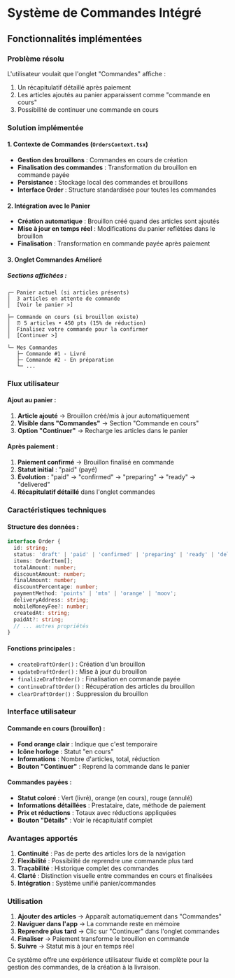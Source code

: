 # Système de Commandes Intégré

## Fonctionnalités implémentées

### Problème résolu
L'utilisateur voulait que l'onglet "Commandes" affiche :
1. Un récapitulatif détaillé après paiement
2. Les articles ajoutés au panier apparaissent comme "commande en cours"
3. Possibilité de continuer une commande en cours

### Solution implémentée

#### 1. Contexte de Commandes (`OrdersContext.tsx`)
- **Gestion des brouillons** : Commandes en cours de création
- **Finalisation des commandes** : Transformation du brouillon en commande payée
- **Persistance** : Stockage local des commandes et brouillons
- **Interface Order** : Structure standardisée pour toutes les commandes

#### 2. Intégration avec le Panier
- **Création automatique** : Brouillon créé quand des articles sont ajoutés
- **Mise à jour en temps réel** : Modifications du panier reflétées dans le brouillon
- **Finalisation** : Transformation en commande payée après paiement

#### 3. Onglet Commandes Amélioré

##### Sections affichées :
```
┌─ Panier actuel (si articles présents)
│  3 articles en attente de commande
│  [Voir le panier >]

├─ Commande en cours (si brouillon existe)  
│  ⏰ 5 articles • 450 pts (15% de réduction)
│  Finalisez votre commande pour la confirmer
│  [Continuer >]

└─ Mes Commandes
   ├─ Commande #1 - Livré
   ├─ Commande #2 - En préparation
   └─ ...
```

### Flux utilisateur

#### Ajout au panier :
1. **Article ajouté** → Brouillon créé/mis à jour automatiquement
2. **Visible dans "Commandes"** → Section "Commande en cours"
3. **Option "Continuer"** → Recharge les articles dans le panier

#### Après paiement :
1. **Paiement confirmé** → Brouillon finalisé en commande
2. **Statut initial** : "paid" (payé)
3. **Évolution** : "paid" → "confirmed" → "preparing" → "ready" → "delivered"
4. **Récapitulatif détaillé** dans l'onglet commandes

### Caractéristiques techniques

#### Structure des données :
```typescript
interface Order {
  id: string;
  status: 'draft' | 'paid' | 'confirmed' | 'preparing' | 'ready' | 'delivered' | 'cancelled';
  items: OrderItem[];
  totalAmount: number;
  discountAmount: number;
  finalAmount: number;
  discountPercentage: number;
  paymentMethod: 'points' | 'mtn' | 'orange' | 'moov';
  deliveryAddress: string;
  mobileMoneyFee?: number;
  createdAt: string;
  paidAt?: string;
  // ... autres propriétés
}
```

#### Fonctions principales :
- `createDraftOrder()` : Création d'un brouillon
- `updateDraftOrder()` : Mise à jour du brouillon
- `finalizeDraftOrder()` : Finalisation en commande payée
- `continueDraftOrder()` : Récupération des articles du brouillon
- `clearDraftOrder()` : Suppression du brouillon

### Interface utilisateur

#### Commande en cours (brouillon) :
- **Fond orange clair** : Indique que c'est temporaire
- **Icône horloge** : Statut "en cours"
- **Informations** : Nombre d'articles, total, réduction
- **Bouton "Continuer"** : Reprend la commande dans le panier

#### Commandes payées :
- **Statut coloré** : Vert (livré), orange (en cours), rouge (annulé)
- **Informations détaillées** : Prestataire, date, méthode de paiement
- **Prix et réductions** : Totaux avec réductions appliquées
- **Bouton "Détails"** : Voir le récapitulatif complet

### Avantages apportés

1. **Continuité** : Pas de perte des articles lors de la navigation
2. **Flexibilité** : Possibilité de reprendre une commande plus tard
3. **Traçabilité** : Historique complet des commandes
4. **Clarté** : Distinction visuelle entre commandes en cours et finalisées
5. **Intégration** : Système unifié panier/commandes

### Utilisation

1. **Ajouter des articles** → Apparaît automatiquement dans "Commandes"
2. **Naviguer dans l'app** → La commande reste en mémoire
3. **Reprendre plus tard** → Clic sur "Continuer" dans l'onglet commandes
4. **Finaliser** → Paiement transforme le brouillon en commande
5. **Suivre** → Statut mis à jour en temps réel

Ce système offre une expérience utilisateur fluide et complète pour la gestion des commandes, de la création à la livraison.
